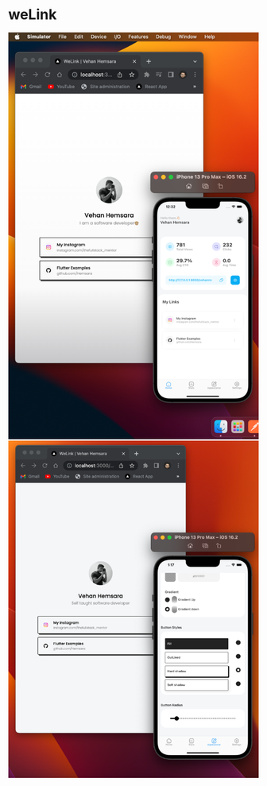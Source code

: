 # weLink 

![alt text](https://raw.githubusercontent.com/Hemsara/welink/master/assets/Screenshot%202023-02-26%20at%2012.32.50.png)
![alt text](https://raw.githubusercontent.com/Hemsara/welink/master/assets/Screenshot%202023-02-26%20at%2001.17.54.png)

